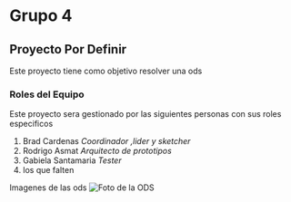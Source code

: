 # Grupo 4
## Proyecto Por Definir
Este proyecto tiene como objetivo resolver una ods
### Roles del Equipo
Este proyecto sera gestionado por las siguientes personas con sus roles especificos
1.  Brad Cardenas *Coordinador ,lider y sketcher*
2.  Rodrigo Asmat *Arquitecto de prototipos*
3.  Gabiela Santamaria *Tester*
4.  los que falten

Imagenes de las ods
![Foto de la ODS](https://search-drive.com/wp-content/uploads/2021/12/ODS-ci%CC%81rculo-1024x727-1.png)  
